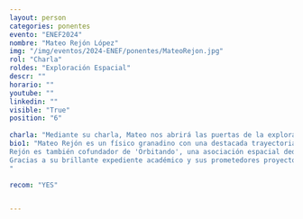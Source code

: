```yaml
---
layout: person
categories: ponentes
evento: "ENEF2024"
nombre: "Mateo Rejón López"
img: "/img/eventos/2024-ENEF/ponentes/MateoRejon.jpg"
rol: "Charla"
roldes: "Exploración Espacial"
descr: ""
horario: ""
youtube: ""
linkedin: ""
visible: "True"
position: "6"
 
charla: "Mediante su charla, Mateo nos abrirá las puertas de la exploración espacial como siempre hemos soñado."
bio1: "Mateo Rejón es un físico granadino con una destacada trayectoria en el ámbito de la ingeniería aeroespacial y la exploración espacial. Tras licenciarse en Física en la Universidad de Granada, decidió ampliar su formación en el campo de la ingeniería aeroespacial, lo que lo llevó a cursar un Máster en Ingeniería Aeroespacial y exploración espacial en la Universidad de Tecnología de Delft (TU Delft) en los Países Bajos, una de las instituciones más prestigiosas en este campo. En TU Delft, Mateo se ha enfocado en tecnologías de exploración espacial, un área que combina su pasión por la física con aplicaciones prácticas en misiones espaciales.
Rejón es también cofundador de 'Orbitando', una asociación espacial dedicada a fomentar la cultura espacial y crear una comunidad activa en torno a la exploración del espacio en Granada. A través de 'Orbitando', Mateo y su equipo organizan eventos, conferencias y actividades educativas para inspirar a otros a interesarse por el espacio y las ciencias. Además, su liderazgo se ha visto reflejado en su papel como jefe del equipo participante en el *Over the Dusty Moon Challenge*, una competencia internacional patrocinada por la Agencia Espacial Europea (ESA) y organizada por la Escuela de Minas de Colorado. En esta competencia, Mateo y su equipo se centran en desarrollar tecnologías innovadoras para la utilización de polvo lunar, un recurso vital para futuras misiones de exploración y colonización de la Luna.
Gracias a su brillante expediente académico y sus prometedores proyectos de investigación, Mateo Rejón fue galardonado con la beca de la Fundación 'La Caixa', que le permitió financiar sus estudios de máster y realizar una práctica de investigación en el Centro Europeo de Astronautas de la ESA, donde se especializó en la utilización de recursos in situ (ISRU) en la Luna, una tecnología crucial para la autosuficiencia en misiones espaciales. Reconocido como uno de los talentos con más potencial en el campo aeroespacial por la agencia de talentos Nova Talent, Mateo ha sido entrevistado en diversos medios de comunicación en España, incluyendo periódicos, radio nacional y televisión, donde ha compartido su visión sobre el futuro de la exploración espacial y su compromiso con inspirar a la próxima generación de científicos e ingenieros.
"

recom: "YES"


---
```


